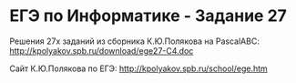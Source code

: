 # ЕГЭ по Информатике - Задание 27
Решения 27х заданий из сборника К.Ю.Полякова на PascalABC:
http://kpolyakov.spb.ru/download/ege27-C4.doc

Сайт К.Ю.Полякова по ЕГЭ: http://kpolyakov.spb.ru/school/ege.htm
